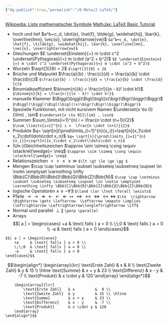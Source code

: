 ```yaml
---
{"dg-publish":true,"permalink":"/0 Meta/2 LaTeX/"}
---
```


[Wikipedia: Liste mathematischer Symbole](https://de.wikipedia.org/wiki/Liste_mathematischer_Symbole)
[MathJax: LaTeX Basic Tutorial](https://www.mathelounge.de/509545/mathjax-latex-basic-tutorial-und-referenz-deutsch)

- hoch und tief
  $a^b+c_d, \dot{e}, \hat{f}, \tilde{g}, \widehat{hij}, \bar{k}, \overline{lmn}, \vec{o}, \overrightarrow{vw}$
  ```$a^b+c_d, \dot{e}, \hat{f}, \tilde{g}, \widehat{hij}, \bar{k}, \overline{lmn}, \vec{o}, \overrightarrow{vw}$```
- Gleichungen 
  $E \underset{Einstein}{=} m \cdot c^2 \underset{Pythagoras}{=} m \cdot (a^2 + b^2)$
    ```$E \underset{Einstein}{=} m \cdot c^2 \underset{Pythagoras}{=} m \cdot (a^2 + b^2)$```
- Wurzeln
  $\sqrt[3]{8} = 2$
  ```$\sqrt[3]{8} = 2$```
- Brüche und Malpunkt
  $\frac{a}{b} : \frac{c}{d} = \frac{a}{b} \cdot \frac{d}{c}$
```$\frac{a}{b} : \frac{c}{d} = \frac{a}{b} \cdot \frac{d}{c}$```
- Binomialkoeffizient
  $\binom{n}{k} = \frac{n!}{(n - k)! \cdot k!}$
```  $\binom{n}{k} = \frac{n!}{(n - k)! \cdot k!}$```
- manuelle Klammer
  $\Biggl(\biggl(\Bigl(\bigl((x)\bigr)\Bigr)\biggr)\Biggr)$
```$\Biggl(\biggl(\Bigl(\bigl((x)\bigr)\Bigr)\biggr)\Biggr)$```
- Spezielle Funktionen, mit nicht kursivem Namen
  $\underset{x \to 0}{\lim} , \sin$
```$\underset{x \to 0}{\lim} , \sin$```
- Summen
 $\sum_\limits{i=1}^{n} i =  \frac{n \cdot (n+1)}{2}$
 ```$\sum_\limits{i=1}^{n} i =  \frac{n \cdot (n+1)}{2}$```
- Produkte
  $q= \sqrt[n]{\prod\limits_{i=1}^{n}{x_i}}=\sqrt[n]{x_1\cdot x_2\cdot\ldots\cdot x_n}$
```$q= \sqrt[n]{\prod\limits_{i=1}^{n}{x_i}}=\sqrt[n]{x_1\cdot x_2\cdot\ldots\cdot x_n}$```
- (Un-)Gleichheitszeichen
  $\approx \sim \simeq \cong \equiv \stackrel{\wedge}= \neq$
```$\approx \sim \simeq \cong \equiv \stackrel{\wedge}= \neq$```
- Relationszeichen
  $\lt \gt \le \ge \gg$
```$\lt \gt \le \ge \gg $```
- Mengen
  $\cup \cap \setminus \subset \subseteq \subsetneq \supset \in \notin \emptyset \varnothing \infty \Bbb{C}\Bbb{R}\Bbb{I}\Bbb{Q}\Bbb{Z}\Bbb{N}$
```$\cup \cap \setminus \subset \subseteq \subsetneq \supset \in \notin \emptyset \varnothing \infty \Bbb{C}\Bbb{R}\Bbb{I}\Bbb{Q}\Bbb{Z}\Bbb{N}$```
- logische Operatoren
 $\land \lor \lnot \forall \exists$
```$\land \lor \lnot \forall \exists$```
- Pfeile
 $\to  \rightarrow \Rightarrow \gets \leftarrow  \Leftarrow \mapsto \implies \leftrightarrow \Leftrightarrow \longleftrightarrow \iff$
```$\to  \rightarrow \Rightarrow \gets \leftarrow  \Leftarrow \mapsto \implies \leftrightarrow \Leftrightarrow\longleftrightarrow \iff$```
- Normal und parallel
$\perp \parallel$
```\perp \parallel```
- Arrays
  $$| a | = \begin{cases}
    +a     & \text{ falls } a > 0 \\
    \;\;0  & \text{ falls } a = 0 \\
    -a     & \text{ falls } a < 0
\end{cases}$$
```
$$| a | = \begin{cases}
    +a     & \text{ falls } a > 0 \\
    \;\;0  & \text{ falls } a = 0 \\
    -a     & \text{ falls } a < 0
\end{cases}$$
```
$$\begin{align*}
    \begin{array}{lcr}
        \text{Erste Zahl}   & x         &  8 \\
        \text{Zweite Zahl}  & y         & 15 \\ \hline
        \text{Summe}        & x + y     & 23 \\
        \text{Differenz}    & x - y     & -7 \\
        \text{Produkt}      & x \cdot y & 120
    \end{array}
\end{align*}$$
```$$\begin{align*}
    \begin{array}{lcr}
        \text{Erste Zahl}   & x         &  8 \\
        \text{Zweite Zahl}  & y         & 15 \\ \hline
        \text{Summe}        & x + y     & 23 \\
        \text{Differenz}    & x - y     & -7 \\
        \text{Produkt}      & x \cdot y & 120
    \end{array}
\end{align*}$$
```
